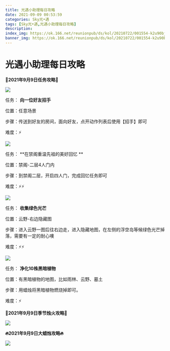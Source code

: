 ```yaml
---
title: 光遇小助理每日攻略
date: 2021-09-09 00:53:59
categories: Sky光•遇
tags: [Sky光•遇,光遇小助理每日攻略]
description: 
index_img: https://ok.166.net/reunionpub/ds/kol/20210722/001554-k2u90bj7ay.png?imageView&thumbnail=600x0&type=jpg
banner_img: https://ok.166.net/reunionpub/ds/kol/20210722/001554-k2u90bj7ay.png?imageView&thumbnail=600x0&type=jpg
---
```

# 光遇小助理每日攻略
  

**👑2021年9月9日任务攻略👑**

![](https://ok.166.net/reunionpub/ds/kol/20210909/001134-m9isdybc68.png)

任务： **向一位好友招手**

位置：任意场景

步骤：传送到好友的房间，面向好友，点开动作列表后使用【招手】即可

难度：⚡

![](https://ok.166.net/reunionpub/ds/kol/20210909/000614-jz9suobeq4.png)

任务： **在禁阁重温先祖的美好回忆  **

位置：禁阁-二层4人门内

步骤：到禁阁二层，开启四人门，完成回忆任务即可

难度：⚡⚡

![](https://ok.166.net/reunionpub/ds/kol/20210909/001048-p275gkiwl3.png)

任务： **收集绿色光芒**

位置：云野-右边隐藏图

步骤：进入云野一图后往右边走，进入隐藏地图，在左侧的浮空岛等候绿色光芒掉落，需要有一定的耐心噢

难度：⚡⚡

![](https://ok.166.net/reunionpub/ds/kol/20210909/001810-2dy1e0j4au.png)

任务： **净化10株黑暗植物**

位置：有黑暗植物的地图，比如雨林、云野、墓土

步骤：用蜡烛将黑暗植物燃烧掉即可。

难度：⚡

 **🌹2021年9月9日季节烛火攻略🌹**

![](https://ok.166.net/reunionpub/ds/kol/20210909/000703-gnk7y2o8j5.png)

  

 **🔥2021年9月9日大蜡烛攻略🔥**

![](https://ok.166.net/reunionpub/ds/kol/20210909/000812-vneysdukoj.png)

  

